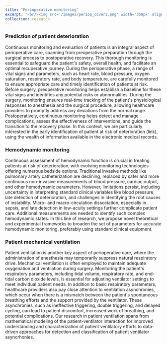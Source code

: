 ```yaml
---
title: "Perioperative monitoring"
excerpt: "<br/><img src='/images/periop_cover2.png' width='350px' align='left' > Patient monitoring in perioperative care involves the continuous observation and assessment of individuals before, during, and after surgical procedures. This comprehensive monitoring is crucial to ensure the patient's safety, well-being, and optimal recovery. Throughout the perioperative period, various vital signs and parameters are closely observed, including heart rate, blood pressure, oxygen saturation, respiratory rate, and body temperature. A crucial aspect of patient monitoring in perioperative care involves the implementation of systems for predicting and detecting signs of patient deterioration. Early identification of potential issues allows for prompt intervention and can significantly improve patient outcomes.   "
collection: research
---
```


### Prediction of patient deterioration

Continuous monitoring and evaluation of patients is an integral aspect of perioperative care, spanning from preoperative preparation through the surgical process to postoperative recovery. This thorough monitoring is essential to safeguard the patient's safety, overall health, and facilitate an optimal recuperative journey. During the perioperative phase, a range of vital signs and parameters, such as heart rate, blood pressure, oxygen saturation, respiratory rate, and body temperature, are carefully monitored to ensure appropriate care and timely identification of patients at risk. Before surgery, preoperative monitoring helps establish a baseline for these vital signs and identifies any potential risks or abnormalities. During the surgery, monitoring ensures real-time tracking of the patient's physiological responses to anesthesia and the surgical procedure, allowing healthcare providers to promptly address any deviations from the normal range. Postoperatively, continuous monitoring helps detect and manage complications, assess the effectiveness of interventions, and guide the transition to the recovery phase. In this context, we are particularly interested in the early identification of patient at risk of deterioration (link), using the wealth of information available in the electronic medical records.  

### Hemodynamic monitoring


Continuous assessment of hemodynamic function is crucial in treating patients at risk of deterioration, with evolving monitoring technologies offering numerous bedside options. Traditional invasive methods like pulmonary artery catheterization are declining, replaced by safer and more continuous non-invasive measurements of blood pressure, cardiac output, and other hemodynamic parameters. However, limitations persist, including uncertainty in interpreting standard clinical variables like blood pressure, late detection of deterioration, and challenges in identifying the root causes of instability. Micro- and macro-circulation dissociation, especially in sepsis, and late detection in low-acuity settings further complicate patient care. Additional measurements are needed to identify such complex hemodynamic states. In this line of research, we propose novel theoretical and experimental frameworks to broaden the set of parameters for accurate hemodynamic monitoring, preferably using standard clinical equipment.
 
### Patient mechanical ventilation

Patient ventilation is another key aspect of perioperative care, where the administration of anesthesia may temporarily suppress natural respiratory drive. Mechanical ventilation is often employed to maintain adequate oxygenation and ventilation during surgery. Monitoring the patient's respiratory parameters, including tidal volume, respiratory rate, and end-tidal carbon dioxide levels, is essential for adjusting ventilator settings to meet individual patient needs. In addition to basic respiratory parameters, healthcare providers also pay close attention to ventilation asynchronies, which occur when there is a mismatch between the patient's spontaneous breathing efforts and the support provided by the ventilator. These asynchronies, such as ineffective triggering, double triggering, and delayed cycling, can lead to patient discomfort, increased work of breathing, and potential complications. Our research in patient ventilation spans from mathematical modeling of the patient-ventilator interaction for improved understanding and characterization of patient ventilatory efforts to data-driven approaches for detection and classification of patient ventilator asyncrhonies.